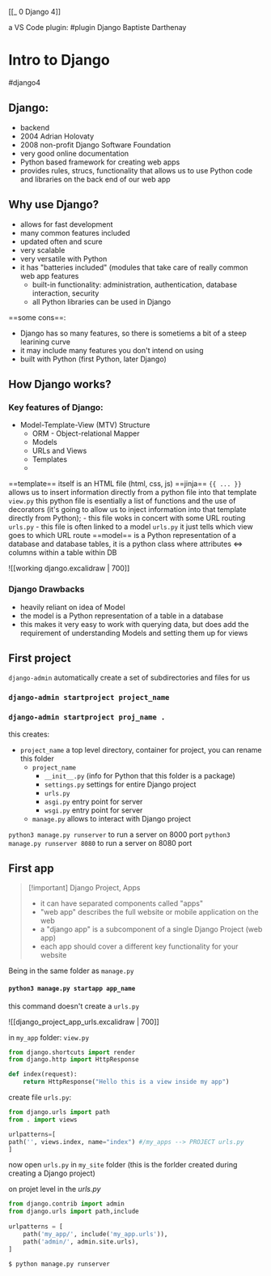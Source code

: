 [[_ 0 Django 4]]

a VS Code plugin:
#plugin 
Django
Baptiste Darthenay




# Intro to Django
#django4 

## Django:
- backend 
- 2004 Adrian Holovaty
- 2008 non-profit Django Software Foundation
- very good online documentation 
- Python based framework for creating web apps
- provides rules, strucs, functionality that allows us to use Python code and libraries on the back end of our web app

## Why use Django?
- allows for fast development
- many common features included
- updated often and scure
- very scalable
- very versatile with Python
- it has "batteries included" (modules that take care of really common web app features
	- built-in functionality: administration, authentication, database interaction, security
	- all Python libraries can be used in Django

==some cons==:
- Django has so many features, so there is sometiems a bit of a steep learining curve
- it may include many features you don't intend on using
- built with Python (first Python, later Django)

## How Django works?
### Key features of Django:
- Model-Template-View (MTV) Structure
	- ORM - Object-relational Mapper
	- Models
	- URLs and Views
	- Templates
	- 
 ==template== itself is an HTML file (html, css, js)
==jinja== `{{ ... }}` allows us to insert information directly from a python file into that template
`view.py` this python file is esentially a list of functions and the use of decorators (it's going to allow us to inject information into that template directly from Python); 
	- this file woks in concert with some URL routing  `urls.py`
	- this file is often linked to a model
`urls.py` it just tells which view goes to which URL route 
==model== is a Python representation of a database and database tables, it is a python class where attributes <=> columns within a table within DB


![[working django.excalidraw | 700]]

### Django Drawbacks
- heavily reliant on idea of Model
- the model is a Python representation of a table in a database
- this makes it very easy to work with querying data, but does add the requirement of understanding Models and setting them up for views


## First project
`django-admin` automatically create a set of subdirectories and files for us

### `django-admin startproject project_name`

### `django-admin startproject proj_name .`

this creates:
- `project_name` a top level directory, container for project, you can rename this folder
	- `project_name`
		- `__init__.py` (info for Python that this folder is a package)
		- `settings.py` settings for entire Django project
		- `urls.py`
		- `asgi.py` entry point for server
		- `wsgi.py` entry point for server
	- `manage.py` allows to interact with Django project

`python3 manage.py runserver` to run a server on 8000 port
`python3 manage.py runserver 8080` to run a server on 8080 port


## First app
>[!important] Django Project, Apps
>- it can have separated components called "apps"
>- "web app" describes the full website or mobile application on the web
>- a "django app" is a subcomponent of a single Django Project (web app)
>-  each app should cover a different key functionality for your website

Being in the same folder as `manage.py` 
#### `python3 manage.py startapp app_name`
this command doesn't create a `urls.py`

![[django_project_app_urls.excalidraw | 700]]

in `my_app` folder:
`view.py` 
```python
from django.shortcuts import render
from django.http import HttpResponse

def index(request):
    return HttpResponse("Hello this is a view inside my app")
```

create file `urls.py`:
```python
from django.urls import path
from . import views

urlpatterns=[
path('', views.index, name="index") #/my_apps --> PROJECT urls.py
]
```
now open `urls.py` in `my_site` folder (this is the forlder created during creating a Django project)

on projet level in the *urls.py*
```python
from django.contrib import admin  
from django.urls import path,include  
  
urlpatterns = [  
    path('my_app/', include('my_app.urls')),  
    path('admin/', admin.site.urls),  
]
```

`$ python manage.py runserver`






